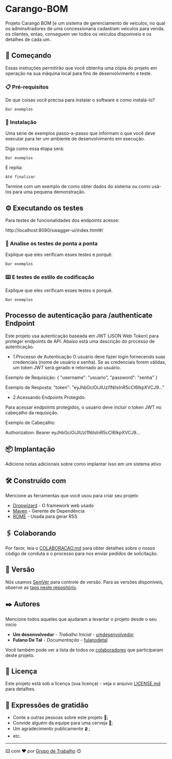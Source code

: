 # Carango-BOM

Projeto Carango BOM [e um sistema de gerenciamento de veiculos, no qual os adminsitradores de uma concessionaria cadastram veiculos para venda. os clientes, entao, conseguem ver todos os veiculos disponiveis e os detalhes de cada um.

## 🚀 Começando

Essas instruções permitirão que você obtenha uma cópia do projeto em operação na sua máquina local para fins de desenvolvimento e teste.



### 📋 Pré-requisitos

De que coisas você precisa para instalar o software e como instalá-lo?

```
Dar exemplos
```

### 🔧 Instalação

Uma série de exemplos passo-a-passo que informam o que você deve executar para ter um ambiente de desenvolvimento em execução.

Diga como essa etapa será:

```
Dar exemplos
```

E repita:

```
Até finalizar
```

Termine com um exemplo de como obter dados do sistema ou como usá-los para uma pequena demonstração.

## ⚙️ Executando os testes

Para testes de funcionalidades dos endpoints acesse:

http://localhost:8080/swagger-ui/index.html#/

### 🔩 Analise os testes de ponta a ponta

Explique que eles verificam esses testes e porquê.

```
Dar exemplos
```

### ⌨️ E testes de estilo de codificação

Explique que eles verificam esses testes e porquê.

```
Dar exemplos
```

## Processo de autenticação para /authenticate Endpoint

Este projeto usa autenticação baseada em JWT (JSON Web Token) para proteger endpoints de API. Abaixo está uma descrição do processo de autenticação.

* 1.Processo de Autenticação 
O usuário deve fazer login fornecendo suas credenciais (nome de usuário e senha). Se as credenciais forem válidas, um token JWT será gerado e retornado ao usuário.


Exemplo de Requisição:
   {
     "username": "usuario",
     "password": "senha"
   }



Exemplo de Resposta:
     "token": "eyJhbGciOiJIUzI1NiIsInR5cCI6IkpXVCJ9..."

* 2.Acessando Endpoints Protegido.

Para acessar endpoints protegidos, o usuário deve incluir o token JWT no cabeçalho da requisição.

Exemplo de Cabeçalho:

   Authorization: Bearer eyJhbGciOiJIUzI1NiIsInR5cCI6IkpXVCJ9...

## 📦 Implantação

Adicione notas adicionais sobre como implantar isso em um sistema ativo

## 🛠️ Construído com

Mencione as ferramentas que você usou para criar seu projeto

* [Dropwizard](http://www.dropwizard.io/1.0.2/docs/) - O framework web usado
* [Maven](https://maven.apache.org/) - Gerente de Dependência
* [ROME](https://rometools.github.io/rome/) - Usada para gerar RSS

## 🖇️ Colaborando

Por favor, leia o [COLABORACAO.md](https://gist.github.com/usuario/linkParaInfoSobreContribuicoes) para obter detalhes sobre o nosso código de conduta e o processo para nos enviar pedidos de solicitação.

## 📌 Versão

Nós usamos [SemVer](http://semver.org/) para controle de versão. Para as versões disponíveis, observe as [tags neste repositório](https://github.com/suas/tags/do/projeto). 

## ✒️ Autores

Mencione todos aqueles que ajudaram a levantar o projeto desde o seu início

* **Um desenvolvedor** - *Trabalho Inicial* - [umdesenvolvedor](https://github.com/linkParaPerfil)
* **Fulano De Tal** - *Documentação* - [fulanodetal](https://github.com/linkParaPerfil)

Você também pode ver a lista de todos os [colaboradores](https://github.com/usuario/projeto/colaboradores) que participaram deste projeto.

## 📄 Licença

Este projeto está sob a licença (sua licença) - veja o arquivo [LICENSE.md](https://github.com/usuario/projeto/licenca) para detalhes.

## 🎁 Expressões de gratidão

* Conte a outras pessoas sobre este projeto 📢;
* Convide alguém da equipe para uma cerveja 🍺;
* Um agradecimento publicamente 🫂;
* etc.


---
⌨️ com ❤️ por [Grupo de Trabalho]() 😊